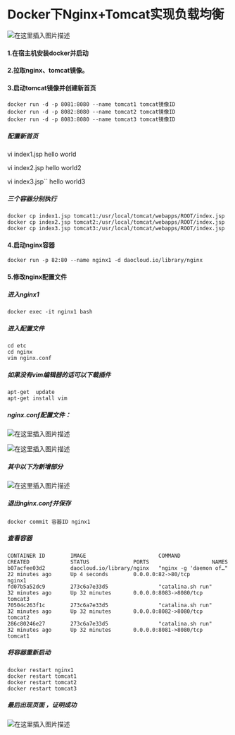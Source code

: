 # Docker下Nginx+Tomcat实现负载均衡

![在这里插入图片描述](https://img-blog.csdnimg.cn/20200301205634645.png?x-oss-process=image/watermark,type_ZmFuZ3poZW5naGVpdGk,shadow_10,text_aHR0cHM6Ly9ibG9nLmNzZG4ubmV0L3p5cTM1Nw==,size_16,color_FFFFFF,t_70)

#### 1.在宿主机安装docker并启动

#### 2.拉取nginx、tomcat镜像。

#### 3.启动tomcat镜像并创建新首页

```
docker run -d -p 8081:8080 --name tomcat1 tomcat镜像ID
docker run -d -p 8082:8080 --name tomcat2 tomcat镜像ID
docker run -d -p 8083:8080 --name tomcat3 tomcat镜像ID
```

##### 配置新首页

vi index1.jsp
hello world

vi index2.jsp
hello world2

vi index3.jsp``
hello world3



##### 三个容器分别执行

```
docker cp index1.jsp tomcat1:/usr/local/tomcat/webapps/ROOT/index.jsp
docker cp index2.jsp tomcat2:/usr/local/tomcat/webapps/ROOT/index.jsp
docker cp index3.jsp tomcat3:/usr/local/tomcat/webapps/ROOT/index.jsp
```

#### 

#### 4.启动nginx容器

```
docker run -p 82:80 --name nginx1 -d daocloud.io/library/nginx
```

####

#### 5.修改nginx配置文件

##### 进入nginx1

```
docker exec -it nginx1 bash
```

##### 进入配置文件

```
cd etc
cd nginx
vim nginx.conf
```

##### 如果没有vim编辑器的话可以下载插件

```
apt-get  update
apt-get install vim
```

##### nginx.conf配置文件：

![在这里插入图片描述](https://img-blog.csdnimg.cn/20200301200426737.png?x-oss-process=image/watermark,type_ZmFuZ3poZW5naGVpdGk,shadow_10,text_aHR0cHM6Ly9ibG9nLmNzZG4ubmV0L3p5cTM1Nw==,size_16,color_FFFFFF,t_70)

![在这里插入图片描述](https://img-blog.csdnimg.cn/20200301200506496.png?x-oss-process=image/watermark,type_ZmFuZ3poZW5naGVpdGk,shadow_10,text_aHR0cHM6Ly9ibG9nLmNzZG4ubmV0L3p5cTM1Nw==,size_16,color_FFFFFF,t_70)

##### 其中以下为新增部分

![在这里插入图片描述](https://img-blog.csdnimg.cn/20200301201148410.png?x-oss-process=image/watermark,type_ZmFuZ3poZW5naGVpdGk,shadow_10,text_aHR0cHM6Ly9ibG9nLmNzZG4ubmV0L3p5cTM1Nw==,size_16,color_FFFFFF,t_70)

##### 退出nginx.conf并保存

```
docker commit 容器ID nginx1
```

##### 查看容器

```
CONTAINER ID        IMAGE                       COMMAND                  CREATED             STATUS              PORTS                    NAMES
b07acfee03d2        daocloud.io/library/nginx   "nginx -g 'daemon of…"   22 minutes ago      Up 4 seconds        0.0.0.0:82->80/tcp       nginx1
fd07b5a52dc9        273c6a7e33d5                "catalina.sh run"        32 minutes ago      Up 32 minutes       0.0.0.0:8083->8080/tcp   tomcat3
70504c263f1c        273c6a7e33d5                "catalina.sh run"        32 minutes ago      Up 32 minutes       0.0.0.0:8082->8080/tcp   tomcat2
286c80246e27        273c6a7e33d5                "catalina.sh run"        32 minutes ago      Up 32 minutes       0.0.0.0:8081->8080/tcp   tomcat1
```

##### 将容器重新启动

```
docker restart nginx1
docker restart tomcat1
docker restart tomcat2
docker restart tomcat3
```

##### 最后出现页面 ，证明成功

![在这里插入图片描述](https://img-blog.csdnimg.cn/20200301202717547.png?x-oss-process=image/watermark,type_ZmFuZ3poZW5naGVpdGk,shadow_10,text_aHR0cHM6Ly9ibG9nLmNzZG4ubmV0L3p5cTM1Nw==,size_16,color_FFFFFF,t_70)